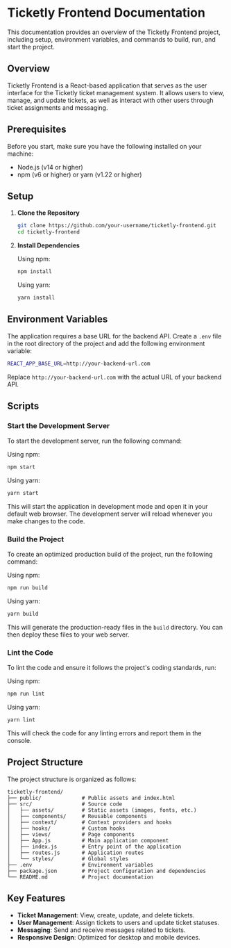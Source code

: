 # Ticketly Frontend Documentation

This documentation provides an overview of the Ticketly Frontend project, including setup, environment variables, and commands to build, run, and start the project.

## Overview

Ticketly Frontend is a React-based application that serves as the user interface for the Ticketly ticket management system. It allows users to view, manage, and update tickets, as well as interact with other users through ticket assignments and messaging.

## Prerequisites

Before you start, make sure you have the following installed on your machine:

- Node.js (v14 or higher)
- npm (v6 or higher) or yarn (v1.22 or higher)

## Setup

1. **Clone the Repository**

   ```sh
   git clone https://github.com/your-username/ticketly-frontend.git
   cd ticketly-frontend
   ```

2. **Install Dependencies**

   Using npm:

   ```sh
   npm install
   ```

   Using yarn:

   ```sh
   yarn install
   ```

## Environment Variables

The application requires a base URL for the backend API. Create a `.env` file in the root directory of the project and add the following environment variable:

```sh
REACT_APP_BASE_URL=http://your-backend-url.com
```

Replace `http://your-backend-url.com` with the actual URL of your backend API.

## Scripts

### Start the Development Server

To start the development server, run the following command:

Using npm:

```sh
npm start
```

Using yarn:

```sh
yarn start
```

This will start the application in development mode and open it in your default web browser. The development server will reload whenever you make changes to the code.

### Build the Project

To create an optimized production build of the project, run the following command:

Using npm:

```sh
npm run build
```

Using yarn:

```sh
yarn build
```

This will generate the production-ready files in the `build` directory. You can then deploy these files to your web server.


### Lint the Code

To lint the code and ensure it follows the project's coding standards, run:

Using npm:

```sh
npm run lint
```

Using yarn:

```sh
yarn lint
```

This will check the code for any linting errors and report them in the console.

## Project Structure

The project structure is organized as follows:

```
ticketly-frontend/
├── public/             # Public assets and index.html
├── src/                # Source code
│   ├── assets/         # Static assets (images, fonts, etc.)
│   ├── components/     # Reusable components
│   ├── context/        # Context providers and hooks
│   ├── hooks/          # Custom hooks
│   ├── views/          # Page components
│   ├── App.js          # Main application component
│   ├── index.js        # Entry point of the application
│   ├── routes.js       # Application routes
│   └── styles/         # Global styles
├── .env                # Environment variables
├── package.json        # Project configuration and dependencies
└── README.md           # Project documentation
```

## Key Features

- **Ticket Management**: View, create, update, and delete tickets.
- **User Management**: Assign tickets to users and update ticket statuses.
- **Messaging**: Send and receive messages related to tickets.
- **Responsive Design**: Optimized for desktop and mobile devices.

